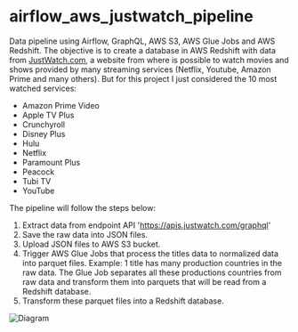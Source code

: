 # airflow_aws_justwatch_pipeline
Data pipeline using Airflow, GraphQL, AWS S3, AWS Glue Jobs and AWS Redshift.
The objective is to create a database in AWS Redshift with data from [JustWatch.com](https://www.justwatch.com/), a website from where is possible to watch movies and shows provided by many streaming services (Netflix, Youtube, Amazon Prime and many others).
But for this project I just considered the 10 most watched services:
- Amazon Prime Video
- Apple TV Plus
- Crunchyroll
- Disney Plus
- Hulu
- Netflix
- Paramount Plus
- Peacock
- Tubi TV
- YouTube

The pipeline will follow the steps below:
1. Extract data from endpoint API 'https://apis.justwatch.com/graphql'
2. Save the raw data into JSON files.
3. Upload JSON files to AWS S3 bucket.
4. Trigger AWS Glue Jobs that process the titles data to normalized data into parquet files.
    Example: 1 title has many production countries in the raw data. 
            The Glue Job separates all these productions countries from raw data 
            and transform them into parquets that will be read from a Redshift database.
5. Transform these parquet files into a Redshift database.

![Diagram](https://github.com/danrbueno/airflow_aws_justwatch_pipeline/assets/74033549/f68174a8-1493-413f-9667-d5f6278fe9dd)


